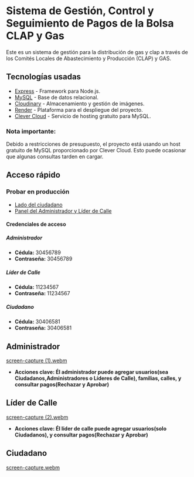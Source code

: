 # Sistema de Gestión, Control y Seguimiento de Pagos de la Bolsa CLAP y Gas

Este es un sistema de gestión para la distribución de gas y clap a través de los Comités Locales de Abastecimiento y Producción (CLAP) y GAS.

## Tecnologías usadas

- [Express](https://expressjs.com/) - Framework para Node.js.
- [MySQL](https://www.mysql.com/) - Base de datos relacional.
- [Cloudinary](https://cloudinary.com/) - Almacenamiento y gestión de imágenes.
- [Render](https://render.com/) - Plataforma para el despliegue del proyecto.
- [Clever Cloud](clever-cloud.com/product/mysql/) - Servicio de hosting gratuito para MySQL.

### Nota importante:
Debido a restricciones de presupuesto, el proyecto está usando un host gratuito de MySQL proporcionado por Clever Cloud. Esto puede ocasionar que algunas consultas tarden en cargar.

## Acceso rápido

### Probar en producción

- [Lado del ciudadano](https://sis3-clap-gas.onrender.com/)
- [Panel del Administrador y Líder de Calle](https://sis3-clap-gas.onrender.com/admin_panel)

#### Credenciales de acceso

##### Administrador
- **Cédula:** 30456789
- **Contraseña:** 30456789

##### Líder de Calle
- **Cédula:** 11234567
- **Contraseña:** 11234567

##### Ciudadano
- **Cédula:** 30406581
- **Contraseña:** 30406581

## Administrador
[screen-capture (1).webm](https://github.com/user-attachments/assets/9060ab82-f3f5-4d46-8d5f-6434ba74e90c)

- **Acciones clave: Él administrador puede agregar usuarios(sea Ciudadanos,Administradores o Líderes de Calle), familias, calles, y consultar pagos(Rechazar y Aprobar)**

## Líder de Calle
[screen-capture (2).webm](https://github.com/user-attachments/assets/5156e221-0b5f-4ef4-915d-a2d857577f4e)
- **Acciones clave: Él líder de calle puede agregar usuarios(solo Ciudadanos), y consultar pagos(Rechazar y Aprobar)**

## Ciudadano
[screen-capture.webm](https://github.com/user-attachments/assets/447b837e-e8e8-47d3-b147-8c4841466ea9)








